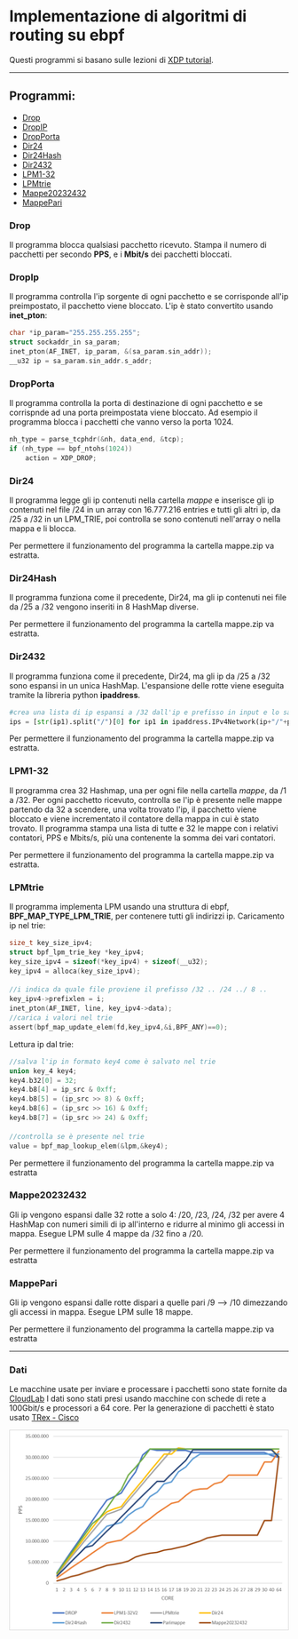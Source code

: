 # Implementazione di algoritmi di routing su ebpf

Questi programmi si basano sulle lezioni di [XDP tutorial](https://github.com/xdp-project/xdp-tutorial).

---

## Programmi:
- [Drop](#drop)
- [DropIP](#dropip)
- [DropPorta](#dropporta)
- [Dir24](#dir24)
- [Dir24Hash](#dir24hash)
- [Dir2432](#dir2432)
- [LPM1-32](#lpm1-32)
- [LPMtrie](#lpmtrie)
- [Mappe20232432](#mappe20232432)
- [MappePari](#mappepari)


### Drop
Il programma blocca qualsiasi pacchetto ricevuto.
Stampa il numero di pacchetti per secondo **PPS**, e i **Mbit/s** dei pacchetti bloccati.

### DropIp
Il programma controlla l'ip sorgente di ogni pacchetto e se corrisponde all'ip preimpostato, il pacchetto viene bloccato.
L'ip è stato convertito usando **inet_pton**:
```c
char *ip_param="255.255.255.255";
struct sockaddr_in sa_param;
inet_pton(AF_INET, ip_param, &(sa_param.sin_addr));
__u32 ip = sa_param.sin_addr.s_addr;
```

### DropPorta
Il programma controlla la porta di destinazione di ogni pacchetto e se corrispnde ad una porta preimpostata viene bloccato.
Ad esempio il programma blocca i pacchetti che vanno verso la porta 1024.

```c
nh_type = parse_tcphdr(&nh, data_end, &tcp);
if (nh_type == bpf_ntohs(1024))
	action = XDP_DROP;
```
### Dir24
Il programma legge gli ip contenuti nella cartella *mappe* e inserisce gli ip contenuti nel file /24 in un array con 16.777.216 entries e tutti gli altri ip, da /25 a /32 in un LPM_TRIE, poi controlla se sono contenuti nell'array o nella mappa e li blocca.

Per permettere il funzionamento del programma la cartella mappe.zip va estratta.

### Dir24Hash
Il programma funziona come il precedente, Dir24, ma gli ip contenuti nei file da /25 a /32 vengono inseriti in 8 HashMap diverse.

Per permettere il funzionamento del programma la cartella mappe.zip va estratta.

### Dir2432
Il programma funziona come il precedente, Dir24, ma gli ip da /25 a /32 sono espansi in un unica HashMap.
L'espansione delle rotte viene eseguita tramite la libreria python **ipaddress**.
``` python
#crea una lista di ip espansi a /32 dall'ip e prefisso in input e lo salva in ips rimuovendo /32
ips = [str(ip1).split("/")[0] for ip1 in ipaddress.IPv4Network(ip+"/"+prefix).subnets(new_prefix=32)]
```
Per permettere il funzionamento del programma la cartella mappe.zip va estratta.

### LPM1-32
Il programma crea 32 Hashmap, una per ogni file nella cartella *mappe*, da /1 a /32.
Per ogni pacchetto ricevuto, controlla se l'ip è presente nelle mappe partendo da 32 a scendere, una volta trovato l'ip, il pacchetto viene bloccato e viene incrementato il contatore della mappa in cui è stato trovato.
Il programma stampa una lista di tutte e 32 le mappe con i relativi contatori, PPS e Mbits/s, più una contenente la somma dei vari contatori.

Per permettere il funzionamento del programma la cartella mappe.zip va estratta.

### LPMtrie
Il programma implementa LPM usando una struttura di ebpf, **BPF_MAP_TYPE_LPM_TRIE**, per contenere tutti gli indirizzi ip.
Caricamento ip nel trie:
``` c
size_t key_size_ipv4;
struct bpf_lpm_trie_key *key_ipv4;
key_size_ipv4 = sizeof(*key_ipv4) + sizeof(__u32);
key_ipv4 = alloca(key_size_ipv4);

//i indica da quale file proviene il prefisso /32 .. /24 ../ 8 ..
key_ipv4->prefixlen = i;
inet_pton(AF_INET, line, key_ipv4->data);
//carica i valori nel trie
assert(bpf_map_update_elem(fd,key_ipv4,&i,BPF_ANY)==0);
```
Lettura ip dal trie:
``` c
//salva l'ip in formato key4 come è salvato nel trie
union key_4 key4;
key4.b32[0] = 32;
key4.b8[4] = ip_src & 0xff;
key4.b8[5] = (ip_src >> 8) & 0xff;
key4.b8[6] = (ip_src >> 16) & 0xff;
key4.b8[7] = (ip_src >> 24) & 0xff;

//controlla se è presente nel trie
value = bpf_map_lookup_elem(&lpm,&key4);
```

Per permettere il funzionamento del programma la cartella mappe.zip va estratta

### Mappe20232432
Gli ip vengono espansi dalle 32 rotte a solo 4: /20, /23, /24, /32 per avere 4 HashMap con numeri simili di ip all'interno e ridurre al minimo gli accessi in mappa.
Esegue LPM sulle 4 mappe da /32 fino a /20.

Per permettere il funzionamento del programma la cartella mappe.zip va estratta

### MappePari
Gli ip vengono espansi dalle rotte dispari a quelle pari /9 --> /10 dimezzando gli accessi in mappa.
Esegue LPM sulle 18 mappe.

Per permettere il funzionamento del programma la cartella mappe.zip va estratta

---

### Dati
Le macchine usate per inviare e processare i pacchetti sono state fornite da [CloudLab](https://www.cloudlab.us/)
I dati sono stati presi usando macchine con schede di rete a 100Gbit/s e processori a 64 core.
Per la generazione di pacchetti è stato usato [TRex - Cisco ](https://github.com/cisco-system-traffic-generator/trex-core)

![Dati](Dati.png)
